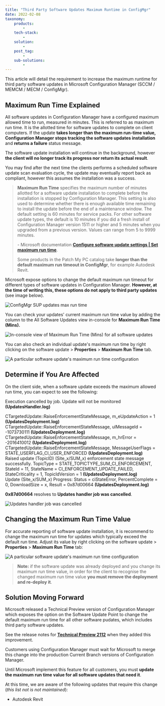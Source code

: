 ```yaml
---
title: "Third Party Software Updates Maximum Runtime in ConfigMgr"
date: 2022-02-08
taxonomy:
    products:
        - 
    tech-stack:
        - 
    solution:
        - 
    post_tag:
        - 
    sub-solutions:
        - 
---
```


This article will detail the requirement to increase the maximum runtime for third party software updates in Microsoft Configuration Manager (SCCM / MEMCM / MECM / ConfigMgr).

## Maximum Run Time Explained

All software updates in Configuration Manager have a configured maximum allowed time to run, measured in minutes. This is referred to as maximum run time. It is the allotted time for software updates to complete on client computers. If the update **takes longer than the maximum run-time value, Configuration Manager stops tracking the software updates installation** and **returns a failure** status message.

The software update installation will continue in the background, however **the client will no longer track its progress nor return its actual result**.

You may find after the next time the clients performs a scheduled software update scan evaluation cycle, the update may eventually report back as compliant, however this assumes the installation was a success.

> **Maximum Run Time** specifies the maximum number of minutes allotted for a software update installation to complete before the installation is stopped by Configuration Manager. This setting is also used to determine whether there is enough available time remaining to install the update before the end of a maintenance window. The default setting is 60 minutes for service packs. For other software update types, the default is 10 minutes if you did a fresh install of Configuration Manager version 1511 or higher and 5 minutes when you upgraded from a previous version. Values can range from 5 to 9999 minutes.
> 
> \- Microsoft documentation **[Configure software update settings | Set maximum run time](https://docs.microsoft.com/en-us/mem/configmgr/sum/get-started/manage-settings-for-software-updates#BKMK_SetMaxRunTime)**.
> 
> Some products in the Patch My PC catalog take **longer than the default maximum run timeout in ConfigMgr**, for example Autodesk Revit.

Microsoft expose options to change the default maximum run timeout for different types of software updates in Configuration Manager. **However, at the time of writing this, these options do not apply to third party updates** (see image below).

![ConfigMgr SUP updates max run time](images/SUPMaximumRunTime.png)

You can check your updates' current maximum run time value by adding the column to the All Software Updates view in-console for **Maximum Run Time (Mins).**

![In-console view of Maximum Run Time (Mins) for all software updates](images/SCCMConsoleMaxRunTimeColumn.png)

You can also check an individual update's maximum run time by right clicking on the software update > **Properties** > **Maximum Run Time** tab.

![A particular software update's maximum run time configuration](images/SoftwareUpdateMaxRunTime.png)

## Determine if You Are Affected

On the client side, when a software update exceeds the maximum allowed run time, you can expect to see the following:

Execution cancelled by job. Update will not be monitored **(UpdatesHandler.log)**

CTargetedUpdate::RaiseEnforcementStateMessage, m\_eUpdateAction = 1 **(UpdatesDeployment.log)**  
CTargetedUpdate::RaiseEnforcementStateMessage, ulMessageId = -1073730111 **(UpdatesDeployment.log)**  
CTargetedUpdate::RaiseEnforcementStateMessage, m\_hrError = -2016410012 **(UpdatesDeployment.log)**  
CTargetedUpdate::RaiseEnforcementStateMessage, MessageUserFlags = STATE\_USERFLAG\_CI\_USER\_ENFORCED **(UpdatesDeployment.log)**  
Raised update (TopicID) (Site\_x/SUM\_x) enforcement state message successfully. TopicType = STATE\_TOPICTYPE\_SUM\_CI\_ENFORCEMENT, StateId = 11, StateName = CI\_ENFORCEMENT\_UPDATE\_FAILED, StateCriticality = 1, TopicIdVersion = 1 **(UpdatesDeployment.log)**  
Update (Site\_x/SUM\_x) Progress: Status = ciStateError, PercentComplete = 0, DownloadSize = x, Result = 0x87d00664 **(UpdatesDeployment.log)**

**0x87d00664** resolves to **Updates handler job was cancelled**.

![Updates handler job was cancelled](images/2022-02-01_15-36-58.png)

## Changing the Maximum Run Time Value

For accurate reporting of software update installation, it is recommend to change the maximum run time for updates which typically exceed the default run time. Adjust its value by right clicking on the software update > **Properties** > **Maximum Run Time** tab:

![A particular software update's maximum run time configuration](images/SoftwareUpdateMaxRunTime.png)

> **Note:** if the software update was already deployed and you change its maximum run time value, in order for the client to recognise the changed maximum run time value **you must remove the deployment and re-deploy it**.

## Solution Moving Forward

Microsoft released a Technical Preview version of Configuration Manager which exposes the option on the Software Update Point to change the default maximum run time for all other software pudates, which includes third party software updates.

See the release notes for **[Technical Preview 2112](https://docs.microsoft.com/en-us/mem/configmgr/core/get-started/2021/technical-preview-2112#bkmk_maxruntime)** when they added this improvement.

Customers using Configuration Manager must wait for Microsoft to merge this change into the production Current Branch versions of Configuration Manager.

Until Microsoft implement this feature for all customers, you must **update the maximum run time value for all software updates that need it**.

At this time, we are aware of the following updates that require this change (_this list not is not maintained_):

- Autodesk Revit
